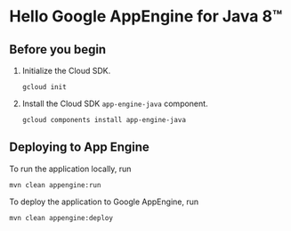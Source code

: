 # Hello Google AppEngine for Java 8™

## Before you begin

1.  Initialize the Cloud SDK.

        gcloud init

1.  Install the Cloud SDK `app-engine-java` component.

        gcloud components install app-engine-java

## Deploying to App Engine

To run the application locally, run

    mvn clean appengine:run

To deploy the application to Google AppEngine, run

    mvn clean appengine:deploy
